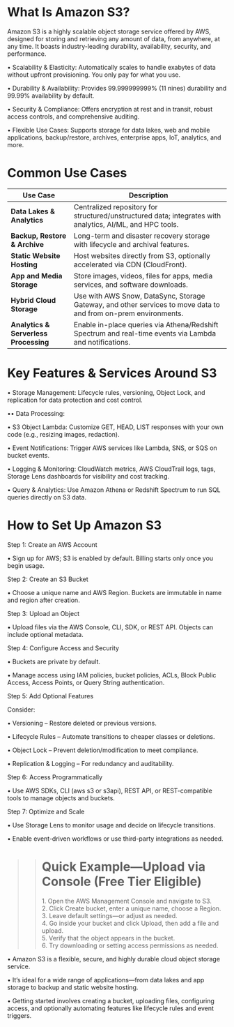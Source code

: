 <h1>What Is Amazon S3?</h1>

Amazon S3 is a highly scalable object storage service offered by AWS, designed for storing and retrieving any amount of data, from anywhere, at any time. It boasts industry-leading durability, availability, security, and performance.

• Scalability & Elasticity: Automatically scales to handle exabytes of data without upfront provisioning. You only pay for what you use. 

• Durability & Availability: Provides 99.999999999% (11 nines) durability and 99.99% availability by default. 

• Security & Compliance: Offers encryption at rest and in transit, robust access controls, and comprehensive auditing. 

• Flexible Use Cases: Supports storage for data lakes, web and mobile applications, backup/restore, archives, enterprise apps, IoT, analytics, and more. 

<h1>Common Use Cases</h1>

| Use Case                              | Description                                                                                                                   |
| ------------------------------------- | ----------------------------------------------------------------------------------------------------------------------------- |
| **Data Lakes & Analytics**            | Centralized repository for structured/unstructured data; integrates with analytics, AI/ML, and HPC tools.                     |
| **Backup, Restore & Archive**         | Long-term and disaster recovery storage with lifecycle and archival features.                                                 |
| **Static Website Hosting**            | Host websites directly from S3, optionally accelerated via CDN (CloudFront).                                                  |
| **App and Media Storage**             | Store images, videos, files for apps, media services, and software downloads.                                                 |
| **Hybrid Cloud Storage**              | Use with AWS Snow, DataSync, Storage Gateway, and other services to move data to and from on-prem environments.               |
| **Analytics & Serverless Processing** | Enable in-place queries via Athena/Redshift Spectrum and real-time events via Lambda and notifications.                       |


<h1>Key Features & Services Around S3</h1>

• Storage Management: Lifecycle rules, versioning, Object Lock, and replication for data protection and cost control. 

•• Data Processing:

• S3 Object Lambda: Customize GET, HEAD, LIST responses with your own code (e.g., resizing images, redaction). 

• Event Notifications: Trigger AWS services like Lambda, SNS, or SQS on bucket events. 


• Logging & Monitoring: CloudWatch metrics, AWS CloudTrail logs, tags, Storage Lens dashboards for visibility and cost tracking. 

• Query & Analytics: Use Amazon Athena or Redshift Spectrum to run SQL queries directly on S3 data. 


<h1>How to Set Up Amazon S3</h1>

Step 1: Create an AWS Account

  • Sign up for AWS; S3 is enabled by default. Billing starts only once you begin usage. 

Step 2: Create an S3 Bucket

  • Choose a unique name and AWS Region. Buckets are immutable in name and region after creation. 

Step 3: Upload an Object

  • Upload files via the AWS Console, CLI, SDK, or REST API. Objects can include optional metadata. 

Step 4: Configure Access and Security

 • Buckets are private by default.

 • Manage access using IAM policies, bucket policies, ACLs, Block Public Access, Access Points, or Query String authentication. 


Step 5: Add Optional Features

  Consider:

  • Versioning – Restore deleted or previous versions.

  • Lifecycle Rules – Automate transitions to cheaper classes or deletions.

  • Object Lock – Prevent deletion/modification to meet compliance.

  • Replication & Logging – For redundancy and auditability. 


Step 6: Access Programmatically

  • Use AWS SDKs, CLI (aws s3 or s3api), REST API, or REST-compatible tools to manage objects and buckets. 

Step 7: Optimize and Scale

  • Use Storage Lens to monitor usage and decide on lifecycle transitions. 

  • Enable event-driven workflows or use third-party integrations as needed.
  

>><h1>Quick Example—Upload via Console (Free Tier Eligible)</h1>
 >>1. Open the AWS Management Console and navigate to S3.<br>
 >>2. Click Create bucket, enter a unique name, choose a Region.<br>
 >>3. Leave default settings—or adjust as needed.<br>
 >>4. Go inside your bucket and click Upload, then add a file and upload.<br>
 >>5. Verify that the object appears in the bucket.<br>
 >>6. Try downloading or setting access permissions as needed.<br>
   

  • Amazon S3 is a flexible, secure, and highly durable cloud object storage service.

  • It’s ideal for a wide range of applications—from data lakes and app storage to backup and static website hosting.

  • Getting started involves creating a bucket, uploading files, configuring access, and optionally automating features like lifecycle rules and event triggers.






